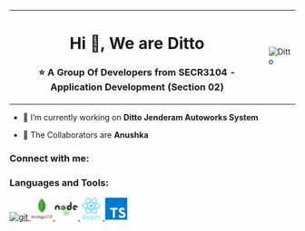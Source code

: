 <table>
  <tr>
    <td>
      <h1 align="center">Hi 👋, We are Ditto</h1>
      <h3 align="center">⭐ A Group Of Developers from SECR3104 - Application Development (Section 02)</h3>
    </td>
    <td>
      <img src="https://github.com/user-attachments/assets/8ca4132f-c3e6-4aa7-93f0-8b1fab6c7ede" alt="Ditto" width="100" height="100">
    </td>
  </tr>
</table>

- 🔭 I’m currently working on **Ditto Jenderam Autoworks System**

- 👯 The Collaborators are **Anushka**

<h3 align="left">Connect with me:</h3>
<p align="left">
</p>

<h3 align="left">Languages and Tools:</h3>
<p align="left"> 
  <a href="https://git-scm.com/" target="_blank" rel="noreferrer"> 
    <img src="https://www.vectorlogo.zone/logos/git-scm/git-scm-icon.svg" alt="git" width="40" height="40"/> 
  </a> 
  <a href="https://www.mongodb.com/" target="_blank" rel="noreferrer"> 
    <img src="https://raw.githubusercontent.com/devicons/devicon/master/icons/mongodb/mongodb-original-wordmark.svg" alt="mongodb" width="40" height="40"/> 
  </a> 
  <a href="https://nodejs.org" target="_blank" rel="noreferrer"> 
    <img src="https://raw.githubusercontent.com/devicons/devicon/master/icons/nodejs/nodejs-original-wordmark.svg" alt="nodejs" width="40" height="40"/> 
  </a> 
  <a href="https://reactjs.org/" target="_blank" rel="noreferrer"> 
    <img src="https://raw.githubusercontent.com/devicons/devicon/master/icons/react/react-original-wordmark.svg" alt="react" width="40" height="40"/> 
  </a> 
  <a href="https://www.typescriptlang.org/" target="_blank" rel="noreferrer"> 
    <img src="https://raw.githubusercontent.com/devicons/devicon/master/icons/typescript/typescript-original.svg" alt="typescript" width="40" height="40"/> 
  </a> 
</p>
